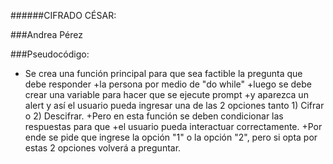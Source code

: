 
######CIFRADO CÉSAR:

###Andrea Pérez

###Pseudocódigo:

+ Se crea una función principal para que sea factible la pregunta que debe responder 
+la persona por medio de "do while"
+luego se debe crear una variable para hacer que se ejecute prompt 
+y aparezca un alert y así el usuario pueda ingresar una de las 2 opciones tanto 1) Cifrar o 2) Descifrar.
+Pero en esta función se deben condicionar las respuestas para que 
+el usuario pueda interactuar correctamente. 
+Por ende se pide que ingrese la opción "1" o la opción "2", pero si opta por estas 2 opciones volverá a preguntar.
